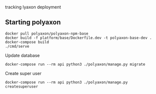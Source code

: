  tracking
lyaxon deployment

## Starting polyaxon


```
docker pull polyaxon/polyaxon-npm-base
docker build -f platform/base/Dockerfile.dev -t polyaxon-base-dev .
docker-compose build
./cmd/serve
```

Update database
```
docker-compose run --rm api python3 ./polyaxon/manage.py migrate
```

Create super user
```
docker-compose run --rm api python3 ./polyaxon/manage.py createsuperuser
```
